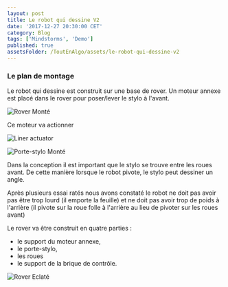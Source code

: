```yaml
---
layout: post
title: Le robot qui dessine V2
date: '2017-12-27 20:30:00 CET'
category: Blog
tags: ['Mindstorms', 'Demo']
published: true
assetsFolder: /ToutEnAlgo/assets/le-robot-qui-dessine-v2
---
```


### Le plan de montage

Le robot qui dessine est construit sur une base de rover. Un  moteur annexe est placé dans le rover pour poser/lever le stylo à l'avant.

![Rover Monté]({{page.assetsFolder}}/0-ensemble/dessinateurv2-all.png)

Ce moteur va actionner

![Liner actuator]({{page.assetsFolder}}/0-ensemble/linear-actuator.png)

![Porte-stylo Monté]({{page.assetsFolder}}/0-ensemble/dessinateurv2-all-avec-porte-stylo.png)

Dans la conception il est important que le stylo se trouve entre les roues avant. De cette manière lorsque le robot pivote, le stylo peut dessiner un angle. 

Après plusieurs essai ratés nous avons constaté le robot ne doit pas avoir pas être trop lourd (il emporte la feuille) et ne doit pas avoir trop de poids à l'arrière (il pivote sur la roue folle à l'arrière au lieu de pivoter sur les roues avant)

Le rover va être construit en quatre parties : 

- le support du moteur annexe, 
- le porte-stylo,
- les roues 
- le support de la brique de contrôle.

![Rover Eclaté]({{page.assetsFolder}}/0-ensemble/dessinateurv2-avec-porte-stylo-exploded.png)

